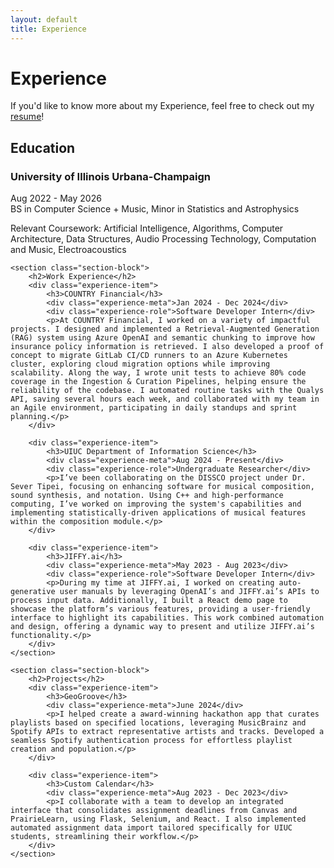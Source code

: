 ```yaml
---
layout: default
title: Experience
---
```


<div class="article-header">
    <h1>Experience</h1>
    <p class="resume-link">If you'd like to know more about my Experience, feel free to check out my <a href="https://www.overleaf.com/read/hcmvfgfbfvpv#0f177e" class="inline-link" target="_blank">resume</a>!</p>
</div>

<div class="article-content">
    <section class="section-block">
        <h2>Education</h2>
        <div class="experience-item">
            <h3>University of Illinois Urbana-Champaign</h3>
            <div class="experience-meta">Aug 2022 - May 2026</div>
            <div class="experience-role">BS in Computer Science + Music, Minor in Statistics and Astrophysics</div>
            <p>Relevant Coursework: Artificial Intelligence, Algorithms, Computer Architecture, Data Structures, Audio Processing Technology, Computation and Music, Electroacoustics</p>
        </div>
    </section>

    <section class="section-block">
        <h2>Work Experience</h2>
        <div class="experience-item">
            <h3>COUNTRY Financial</h3>
            <div class="experience-meta">Jan 2024 - Dec 2024</div>
            <div class="experience-role">Software Developer Intern</div>
            <p>At COUNTRY Financial, I worked on a variety of impactful projects. I designed and implemented a Retrieval-Augmented Generation (RAG) system using Azure OpenAI and semantic chunking to improve how insurance policy information is retrieved. I also developed a proof of concept to migrate GitLab CI/CD runners to an Azure Kubernetes cluster, exploring cloud migration options while improving scalability. Along the way, I wrote unit tests to achieve 80% code coverage in the Ingestion & Curation Pipelines, helping ensure the reliability of the codebase. I automated routine tasks with the Qualys API, saving several hours each week, and collaborated with my team in an Agile environment, participating in daily standups and sprint planning.</p>
        </div>

        <div class="experience-item">
            <h3>UIUC Department of Information Science</h3>
            <div class="experience-meta">Aug 2024 - Present</div>
            <div class="experience-role">Undergraduate Researcher</div>
            <p>I’ve been collaborating on the DISSCO project under Dr. Sever Tipei, focusing on enhancing software for musical composition, sound synthesis, and notation. Using C++ and high-performance computing, I’ve worked on improving the system's capabilities and implementing statistically-driven applications of musical features within the composition module.</p>
        </div>

        <div class="experience-item">
            <h3>JIFFY.ai</h3>
            <div class="experience-meta">May 2023 - Aug 2023</div>
            <div class="experience-role">Software Developer Intern</div>
            <p>During my time at JIFFY.ai, I worked on creating auto-generative user manuals by leveraging OpenAI’s and JIFFY.ai’s APIs to process input data. Additionally, I built a React demo page to showcase the platform’s various features, providing a user-friendly interface to highlight its capabilities. This work combined automation and design, offering a dynamic way to present and utilize JIFFY.ai’s functionality.</p>
        </div>
    </section>

    <section class="section-block">
        <h2>Projects</h2>
        <div class="experience-item">
            <h3>GeoGroove</h3>
            <div class="experience-meta">June 2024</div>
            <p>I helped create a award-winning hackathon app that curates playlists based on specified locations, leveraging MusicBrainz and Spotify APIs to extract representative artists and tracks. Developed a seamless Spotify authentication process for effortless playlist creation and population.</p>
        </div>

        <div class="experience-item">
            <h3>Custom Calendar</h3>
            <div class="experience-meta">Aug 2023 - Dec 2023</div>
            <p>I collaborate with a team to develop an integrated interface that consolidates assignment deadlines from Canvas and PrairieLearn, using Flask, Selenium, and React. I also implemented automated assignment data import tailored specifically for UIUC students, streamlining their workflow.</p>
        </div>
    </section>
</div>